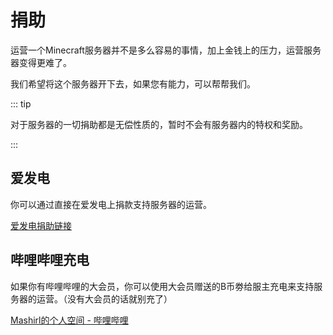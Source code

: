 # 捐助

运营一个Minecraft服务器并不是多么容易的事情，加上金钱上的压力，运营服务器变得更难了。

我们希望将这个服务器开下去，如果您有能力，可以帮帮我们。

::: tip

对于服务器的一切捐助都是无偿性质的，暂时不会有服务器内的特权和奖励。

:::

## 爱发电

你可以通过直接在爱发电上捐款支持服务器的运营。

[爱发电捐助链接](https://afdian.net/@Mashirl)

## 哔哩哔哩充电

如果你有哔哩哔哩的大会员，你可以使用大会员赠送的B币劵给服主充电来支持服务器的运营。（没有大会员的话就别充了）

[Mashirl的个人空间 - 哔哩哔哩](https://space.bilibili.com/335017288)
